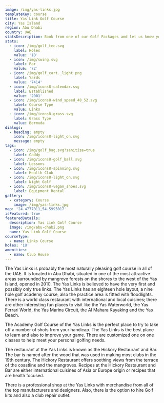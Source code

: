 ```yaml
---
image: /img/yas-links.jpg
templateKey: course
title: Yas Link Golf Course
city: Yas Island
region: Abu Dhabi
country: UAE
statsDescription: Book from one of our Golf Packages and let us know your preferred Golf Course.
stats:
  - icon: /img/golf_tee.svg
    label: Holes
    value: '18'
  - icon: /img/swing.svg
    label: Par
    value: '72'
  - icon: /img/golf_cart._light.png
    label: Yards
    value: '7414'
  - icon: /img/icons8-calendar.svg
    label: Established
    value: '2001'
  - icon: /img/icons8-wind_speed_48_52.svg
    label: Course Type
    value: Links
  - icon: /img/icons8-grass.svg
    label: Grass Type
    value: Bermuda
dialogs:
  - heading: empty
    icon: /img/icons8-light_on.svg
    message: empty
tags:
  - icon: /img/golf_bag.svg?sanitize=true
    label: Caddy
  - icon: /img/icons8-golf_ball.svg
    label: Lessons
  - icon: /img/icons8-spinning.svg
    label: Health Club
  - icon: /img/icons8-light_on.svg
    label: Night Golf
  - icon: /img/icons8-vegan_shoes.svg
    label: Equipment Rental
gallery:
  - category: Course
    image: /img/yas-links.jpg
map: '24.4777011,54.5995017'
isFeatured: true
featuredDetails:
  description: Yas Link Golf Course
  image: /img/abu-dhabi.png
  name: Yas Link Golf Course
courseType:
  - name: Links Course
holes: '18'
amenities:
  - name: Club House
---
```

The Yas Links is probably the most naturally pleasing golf course in all of the UAE. It is located in Abu Dhabi, situated in one of the most attractive areas surrounded by mangrove forests on the shores to the west of the Yas Island, opened in 2010. The Yas Links is believed to have the very first and possibly only true links. The Yas Links has an eighteen hole layout, a nine hole golf academy course, also the practice area is fitted with floodlights. There is a world class restaurant with international and local cuisines; there are other interesting fun places to visit like the Yas Waterworld, the Yas Ferrari World, the Yas Marina Circuit, the Al Mahara Kayaking and the Yas Beach.

The Academy Golf Course of the Yas Links is the perfect place to try to take off a number of shots from your handicap. The Yas Links is the best place to learn and also to improve your game. There are customized one on one classes to help meet your personal golfing needs.

The restaurant at the Yas Links is known as the Hickory Restaurant and Bar. The bar is named after the wood that was used in making most clubs in the 19th century. The Hickory Restaurant offers soothing views from the terrace of the coastline and the mangroves. Recipes at the Hickory Restaurant and Bar are either international cuisines of Asia or Europe origin or recipes that are health focused.

There is a professional shop at the Yas Links with merchandise from all of the top manufacturers and designers. Also, there is the option to hire Golf kits and also a club repair outlet.
